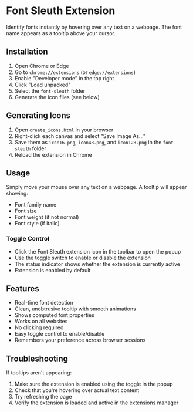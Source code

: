# Font Sleuth Extension

Identify fonts instantly by hovering over any text on a webpage. The font name appears as a tooltip above your cursor.

## Installation

1. Open Chrome or Edge
2. Go to `chrome://extensions` (or `edge://extensions`)
3. Enable "Developer mode" in the top right
4. Click "Load unpacked"
5. Select the `font-sleuth` folder
6. Generate the icon files (see below)

## Generating Icons

1. Open `create_icons.html` in your browser
2. Right-click each canvas and select "Save Image As..."
3. Save them as `icon16.png`, `icon48.png`, and `icon128.png` in the `font-sleuth` folder
4. Reload the extension in Chrome

## Usage

Simply move your mouse over any text on a webpage. A tooltip will appear showing:
- Font family name
- Font size
- Font weight (if not normal)
- Font style (if italic)

### Toggle Control

- Click the Font Sleuth extension icon in the toolbar to open the popup
- Use the toggle switch to enable or disable the extension
- The status indicator shows whether the extension is currently active
- Extension is enabled by default

## Features

- Real-time font detection
- Clean, unobtrusive tooltip with smooth animations
- Shows computed font properties
- Works on all websites
- No clicking required
- Easy toggle control to enable/disable
- Remembers your preference across browser sessions

## Troubleshooting

If tooltips aren't appearing:
1. Make sure the extension is enabled using the toggle in the popup
2. Check that you're hovering over actual text content
3. Try refreshing the page
4. Verify the extension is loaded and active in the extensions manager
